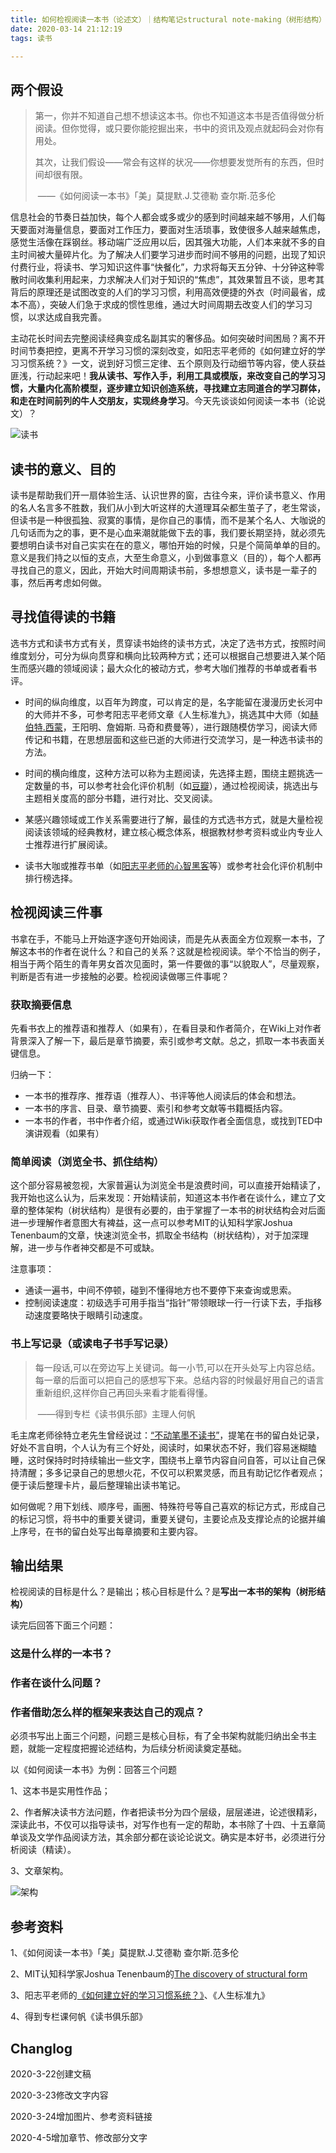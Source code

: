```yaml
---
title: 如何检视阅读一本书（论述文）｜结构笔记structural note-making（树形结构）
date: 2020-03-14 21:12:19
tags: 读书

---
```


## 两个假设

> 第一，你并不知道自己想不想读这本书。你也不知道这本书是否值得做分析阅读。但你觉得，或只要你能挖掘出来，书中的资讯及观点就起码会对你有用处。
>
> 其次，让我们假设——常会有这样的状况——你想要发觉所有的东西，但时间却很有限。
>
> ​                                                                 ——《如何阅读一本书》「美」莫提默.J.艾德勒  查尔斯.范多伦

信息社会的节奏日益加快，每个人都会或多或少的感到时间越来越不够用，人们每天要面对海量信息，要面对工作压力，要面对生活琐事，致使很多人越来越焦虑，感觉生活像在踩钢丝。移动端广泛应用以后，因其强大功能，人们本来就不多的自主时间被大量碎片化。为了解决人们要学习进步而时间不够用的问题，出现了知识付费行业，将读书、学习知识这件事“快餐化”，力求将每天五分钟、十分钟这种零散时间收集利用起来，力求解决人们对于知识的“焦虑”，其效果暂且不谈，思考其背后的原理还是试图改变的人们的学习习惯，利用高效便捷的外衣（时间最省，成本不高），突破人们急于求成的惯性思维，通过大时间周期去改变人们的学习习惯，以求达成自我完善。

主动花长时间去完整阅读经典变成名副其实的奢侈品。如何突破时间困局？离不开时间节奏把控，更离不开学习习惯的深刻改变，如阳志平老师的《如何建立好的学习习惯系统？》一文，说到好习惯三定律、五个原则及行动细节等内容，使人获益匪浅，行动起来吧！**我从读书、写作入手，利用工具或模版，来改变自己的学习习惯，大量内化高阶模型，逐步建立知识创造系统，寻找建立志同道合的学习群体，和走在时间前列的牛人交朋友，实现终身学习**。今天先谈谈如何阅读一本书（论说文）？

![读书](https://raw.githubusercontent.com/xiaolumba2000/Picbed/master/img/unnamed.jpg)

## 读书的意义、目的

读书是帮助我们开一扇体验生活、认识世界的窗，古往今来，评价读书意义、作用的名人名言多不胜数，我们从小到大听这样的大道理耳朵都生茧子了，老生常谈，但读书是一种很孤独、寂寞的事情，是你自己的事情，而不是某个名人、大咖说的几句话而为之的事，更不是心血来潮就能做下去的事，我们要长期坚持，就必须先要想明白读书对自己实实在在的意义，哪怕开始的时候，只是个简简单单的目的。意义是我们持之以恒的支点，大至生命意义，小到做事意义（目的），每个人都再寻找自己的意义，因此，开始大时间周期读书前，多想想意义，读书是一辈子的事，然后再考虑如何做。

## 寻找值得读的书籍

选书方式和读书方式有关，贯穿读书始终的读书方式，决定了选书方式，按照时间维度划分，可分为纵向贯穿和横向比较两种方式；还可以根据自己想要进入某个陌生而感兴趣的领域阅读；最大众化的被动方式，参考大咖们推荐的书单或者看书评。

- 时间的纵向维度，以百年为跨度，可以肯定的是，名字能留在漫漫历史长河中的大师并不多，可参考阳志平老师文章《人生标准九》，挑选其中大师（如[赫伯特.西蒙](https://www.douban.com/doulist/45535686/)，王阳明、詹姆斯. 马奇和费曼等），进行跟随模仿学习，阅读大师传记和书籍，在思想层面和这些已逝的大师进行交流学习，是一种选书读书的方法。

- 时间的横向维度，这种方法可以称为主题阅读，先选择主题，围绕主题挑选一定数量的书，可以参考社会化评价机制（如[豆瓣](https://book.douban.com/)），通过检视阅读，挑选出与主题相关度高的部分书籍，进行对比、交叉阅读。

- 某感兴趣领域或工作关系需要进行了解，最佳的方式选书方式，就是大量检视阅读该领域的经典教材，建立核心概念体系，根据教材参考资料或业内专业人士推荐进行扩展阅读。
- 读书大咖或推荐书单（如[阳志平老师的心智黑客](https://www.douban.com/doulist/1222848/)等）或参考社会化评价机制中排行榜选择。

## 检视阅读三件事

书拿在手，不能马上开始逐字逐句开始阅读，而是先从表面全方位观察一本书，了解这本书的作者在说什么？和自己的关系？这就是检视阅读。举个不恰当的例子，相当于两个陌生的青年男女首次见面时，第一件要做的事“以貌取人”，尽量观察，判断是否有进一步接触的必要。检视阅读做哪三件事呢？

### 获取摘要信息

先看书衣上的推荐语和推荐人（如果有），在看目录和作者简介，在Wiki上对作者背景深入了解一下，最后是章节摘要，索引或参考文献。总之，抓取一本书表面关键信息。

归纳一下：

- 一本书的推荐序、推荐语（推荐人）、书评等他人阅读后的体会和想法。
- 一本书的序言、目录、章节摘要、索引和参考文献等书籍概括内容。
- 一本书的作者，书中作者介绍，或通过Wiki获取作者全面信息，或找到TED中演讲观看（如果有）

### 简单阅读（浏览全书、抓住结构）

这个部分容易被忽视，大家普遍认为浏览全书是浪费时间，可以直接开始精读了，我开始也这么认为，后来发现：开始精读前，知道这本书作者在谈什么，建立了文章的整体架构（树状结构）是很有必要的，由于掌握了一本书的树状结构会对后面进一步理解作者意图大有裨益，这一点可以参考MIT的认知科学家Joshua Tenenbaum的文章，快速浏览全书，抓取全书结构（树状结构），对于加深理解，进一步与作者神交都是不可或缺。

注意事项：

- 通读一遍书，中间不停顿，碰到不懂得地方也不要停下来查询或思索。
- 控制阅读速度：初级选手可用手指当“指针”带领眼球一行一行读下去，手指移动速度要略快于眼睛引动速度。

### 书上写记录（或读电子书手写记录）

> 每一段话,可以在旁边写上关键词。每一小节,可以在开头处写上内容总结。每一章的后面可以把自己的感想写下来。总结内容的时候最好用自己的语言重新组织,这样你自己再回头来看才能看得懂。
>
> ​                                                                                                     ——得到专栏《读书俱乐部》主理人何帆

毛主席老师徐特立老先生曾经说过：[“不动笔墨不读书”](http://suo.im/5MTTKk)，提笔在书的留白处记录，好处不言自明，个人认为有三个好处，阅读时，如果状态不好，我们容易迷糊瞌睡，这时保持时时持续输出一些文字，围绕书上章节内容自问自答，可以让自己保持清醒；多多记录自己的思想火花，不仅可以积累灵感，而且有助记忆作者观点；便于读后整理卡片，最后整理输出读书笔记。

如何做呢？用下划线、顺序号，画圈、特殊符号等自己喜欢的标记方式，形成自己的标记习惯，将书中的重要关键词，重要关键句，主要论点及支撑论点的论据并编上序号，在书的留白处写出每章摘要和主要内容。

## 输出结果

检视阅读的目标是什么？是输出；核心目标是什么？是**写出一本书的架构（树形结构）**

读完后回答下面三个问题：

### 这是什么样的一本书？

### 作者在谈什么问题？

### 作者借助怎么样的框架来表达自己的观点？

必须书写出上面三个问题，问题三是核心目标，有了全书架构就能归纳出全书主题，就能一定程度把握论述结构，为后续分析阅读奠定基础。

以《如何阅读一本书》为例：回答三个问题

1、这本书是实用性作品；

2、作者解决读书方法问题，作者把读书分为四个层级，层层递进，论述很精彩，深读此书，不仅可以指导读书，对写作也有一定的帮助，本书除了十四、十五章简单谈及文学作品阅读方法，其余部分都在谈论论说文。确实是本好书，必须进行分析阅读（精读）。

3、文章架构。

![架构](https://raw.githubusercontent.com/xiaolumba2000/Picbed/master/img/frame.png)

## 参考资料

1、《如何阅读一本书》「美」莫提默.J.艾德勒  查尔斯.范多伦

2、MIT认知科学家Joshua Tenenbaum的[The discovery of structural form](http://www.pnas.org/cgi/doi/10.1073/pnas.0802631105)

3、阳志平老师的[《如何建立好的学习习惯系统？》](https://www.yangzhiping.com/psy/EstablishLearningSystem.html)、《人生标准九》

4、得到专栏课何帆《读书俱乐部》

## Changlog

2020-3-22创建文稿

2020-3-23修改文字内容

2020-3-24增加图片、参考资料链接

2020-4-5增加章节、修改部分文字
